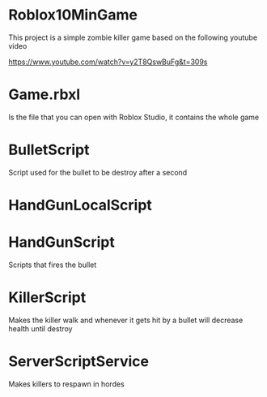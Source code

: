 # Roblox10MinGame

This project is a simple zombie killer game based on the following youtube video

https://www.youtube.com/watch?v=y2T8QswBuFg&t=309s

# Game.rbxl

Is the file that you can open with Roblox Studio, it contains the whole game

# BulletScript

Script used for the bullet to be destroy after a second

# HandGunLocalScript
# HandGunScript

Scripts that fires the bullet


# KillerScript

Makes the killer walk and whenever it gets hit by a bullet will decrease health until destroy

# ServerScriptService

Makes killers to respawn in hordes

